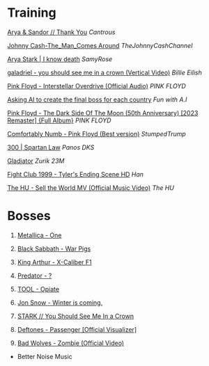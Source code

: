 
# Training

[Arya & Sandor // Thank You](https://www.youtube.com/watch?v=wrehR4yTAQ8)
_Cantrous_

[Johnny Cash-The_Man_Comes Around](https://www.youtube.com/watch?v=k9IfHDi-2EA)
_TheJohnnyCashChannel_

[Arya Stark | I know death](https://www.youtube.com/watch?v=VsuGZJybKso)
_SamyRose_

[galadriel - you should see me in a crown (Vertical Video)](https://www.youtube.com/watch?v=Ah0Ys50CqO8)
_Billie Eilish_

[Pink Floyd - Interstellar Overdrive (Official Audio)](https://www.youtube.com/watch?v=UFdn7LA56uE)
_PINK FLOYD_

[Asking AI to create the final boss for each country](https://www.youtube.com/watch?v=QH3-FqY_Khs)
_Fun with A.I_

[Pink Floyd - The Dark Side Of The Moon (50th Anniversary) [2023 Remaster] {Full Album}](https://www.youtube.com/watch?v=k9ynZnEBtvw)
_PINK FLOYD_

[Comfortably Numb - Pink Floyd (Best version)](https://www.youtube.com/watch?v=S815CEDawOw)
_StumpedTrump_

[300 | Spartan Law](https://www.youtube.com/watch?v=eGtF-zkeo9s)
_Panos DKS_

[Gladiator](https://www.youtube.com/watch?v=qfejQ3WVH0c)
_Zurik 23M_

[Fight Club 1999 - Tyler's Ending Scene HD](https://www.youtube.com/watch?v=vh6SDvDhDN4)
_Han_

[The HU - Sell the World MV (Official Music Video)](https://www.youtube.com/watch?v=U96IOn7q6fM)
_The HU_


# Bosses

1.  [Metallica - One](https://www.youtube.com/watch?v=WM8bTdBs-cw)

2.  [Black Sabbath - War Pigs](https://www.youtube.com/watch?v=aZ9m5C0esCU)

3.  [King Arthur - X-Caliber F1](https://www.youtube.com/watch?v=6ha4nKyWAWU)

4.  [Predator - ?](https://www.youtube.com/watch?v=6ha4nKyWAWU)

5.  [TOOL - Opiate](https://www.youtube.com/watch?v=6ha4nKyWAWU)

6.  [Jon Snow - Winter is coming.](https://www.youtube.com/watch?v=t_jwAtCQ4-4)

7.  [STARK // You Should See Me In a Crown](https://www.youtube.com/watch?v=egB46jRCUcI)

8.  [Deftones - Passenger [Official Visualizer]](https://www.youtube.com/watch?v=IjainiB8mk4)

10. [Bad Wolves - Zombie (Official Video)](https://www.youtube.com/watch?v=9XaS93WMRQQ)

- Better Noise Music